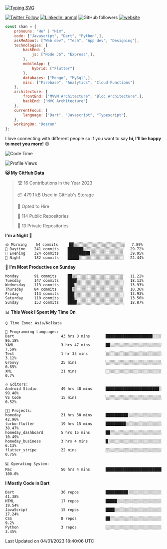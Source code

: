 [![Typing SVG](https://readme-typing-svg.herokuapp.com?lines=Hey%2C+I'm+Shan;I+am+a+Full+Stack+Developer)](https://git.io/typing-svg)

<!-- <img align='right' src="https://media.giphy.com/media/M9gbBd9nbDrOTu1Mqx/giphy.gif" width="230"> -->

[![Twitter Follow](https://img.shields.io/twitter/follow/shan__shaji?style=flat)](https://twitter.com/intent/follow?screen_name=shan__shaji)
[![Linkedin: anmol](https://img.shields.io/badge/shan-shaji?style=flat-square&logo=Linkedin&logoColor=white&link=https://www.linkedin.com/in/shan-shaji/)](https://www.linkedin.com/in/shan-shaji/)
![GitHub followers](https://img.shields.io/github/followers/shan-shaji?label=Follow&style=social)
[![website](https://img.shields.io/badge/Website-46a2f1.svg?&style=flat-square&logo=Google-Chrome&logoColor=white&link=http://shan-shaji.github.io/)](http://shan-shaji.github.io/)




```javascript
const shan = {
    pronouns: "He" | "Him",
    code: ["Javascript", "Dart", "Python",],
    askMeAbout: ["Web dev", "Tech", "App dev", "Designing"],
    technologies: {
        backEnd: {
            js: ["Node JS", "Express",],
        },
        mobileApp: {
            hybrid: ["Flutter"]
        },
        databases: ["Mongo", "MySql",],
        misc: ["Firebase", "Analytics", "Cloud Functions"]
    },
    architecture: {
        frontEnd: ["MVVM Architecture", "Bloc Architecture",],
        backEnd: ["MVC Architecture"]
    },
    currentFocus: {
        language: ["Dart", "Javascript", "Typescript"],
    },
    workingOn: "Doarun"
};
```

I love connecting with different people</b> so if you want to say <b>hi, I'll be happy to meet you more!</b> 😊</em>


<!--START_SECTION:waka-->
![Code Time](http://img.shields.io/badge/Code%20Time-1%2C661%20hrs%2057%20mins-blue)

![Profile Views](http://img.shields.io/badge/Profile%20Views-55-blue)

**🐱 My GitHub Data** 

> 🏆 16 Contributions in the Year 2023
 > 
> 📦 479.1 kB Used in GitHub's Storage 
 > 
> 💼 Opted to Hire
 > 
> 📜 114 Public Repositories 
 > 
> 🔑 13 Private Repositories  
 > 
**I'm a Night 🦉** 

```text
🌞 Morning    64 commits     ██░░░░░░░░░░░░░░░░░░░░░░░   7.89% 
🌆 Daytime    241 commits    ███████░░░░░░░░░░░░░░░░░░   29.72% 
🌃 Evening    324 commits    ██████████░░░░░░░░░░░░░░░   39.95% 
🌙 Night      182 commits    █████░░░░░░░░░░░░░░░░░░░░   22.44%

```
📅 **I'm Most Productive on Sunday** 

```text
Monday       91 commits     ██░░░░░░░░░░░░░░░░░░░░░░░   11.22% 
Tuesday      147 commits    ████░░░░░░░░░░░░░░░░░░░░░   18.13% 
Wednesday    113 commits    ███░░░░░░░░░░░░░░░░░░░░░░   13.93% 
Thursday     84 commits     ██░░░░░░░░░░░░░░░░░░░░░░░   10.36% 
Friday       113 commits    ███░░░░░░░░░░░░░░░░░░░░░░   13.93% 
Saturday     110 commits    ███░░░░░░░░░░░░░░░░░░░░░░   13.56% 
Sunday       153 commits    ████░░░░░░░░░░░░░░░░░░░░░   18.87%

```


📊 **This Week I Spent My Time On** 

```text
⌚︎ Time Zone: Asia/Kolkata

💬 Programming Languages: 
Dart                     43 hrs 8 mins       █████████████████████░░░░   86.18% 
YAML                     3 hrs 47 mins       ██░░░░░░░░░░░░░░░░░░░░░░░   7.59% 
Text                     1 hr 33 mins        ░░░░░░░░░░░░░░░░░░░░░░░░░   3.12% 
Groovy                   25 mins             ░░░░░░░░░░░░░░░░░░░░░░░░░   0.85% 
XML                      21 mins             ░░░░░░░░░░░░░░░░░░░░░░░░░   0.7%

🔥 Editors: 
Android Studio           49 hrs 48 mins      ████████████████████████░   99.48% 
VS Code                  15 mins             ░░░░░░░░░░░░░░░░░░░░░░░░░   0.52%

🐱‍💻 Projects: 
homeday                  21 hrs 30 mins      ██████████░░░░░░░░░░░░░░░   42.96% 
turbo-flutter            19 hrs 15 mins      █████████░░░░░░░░░░░░░░░░   38.47% 
homeday_dashboard        5 hrs 15 mins       ██░░░░░░░░░░░░░░░░░░░░░░░   10.49% 
homeday_business         3 hrs 4 mins        █░░░░░░░░░░░░░░░░░░░░░░░░   6.13% 
flutter_stripe           22 mins             ░░░░░░░░░░░░░░░░░░░░░░░░░   0.75%

💻 Operating System: 
Mac                      50 hrs 4 mins       █████████████████████████   100.0%

```

**I Mostly Code in Dart** 

```text
Dart                     36 repos            ██████████░░░░░░░░░░░░░░░   41.38% 
HTML                     17 repos            █████░░░░░░░░░░░░░░░░░░░░   19.54% 
JavaScript               15 repos            ████░░░░░░░░░░░░░░░░░░░░░   17.24% 
CSS                      8 repos             ██░░░░░░░░░░░░░░░░░░░░░░░   9.2% 
Python                   3 repos             ░░░░░░░░░░░░░░░░░░░░░░░░░   3.45%

```



 Last Updated on 04/01/2023 18:40:06 UTC
<!--END_SECTION:waka-->

